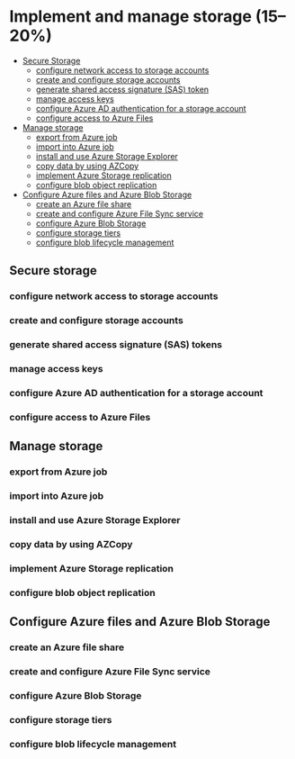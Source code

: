 # Implement and manage storage (15–20%)

<!-- TOC depthfrom:2 depthto:3 -->

- [Secure Storage](#secure-storage)
    - [configure network access to storage accounts](#configure-network-access-storage-accounts)
    - [create and configure storage accounts](#create-and-configure-storage-accounts)
    - [generate shared access signature (SAS) token](#generate-shared-access-signature-(sas)-tokens)
    - [manage access keys](#manage-access-keys)
    - [configure Azure AD authentication for a storage account](#configure-azure-ad-authentication-for-a-storage-account)
    - [configure access to Azure Files](#configure-access-to-azure-files)
- [Manage storage](#manage-storage)
    - [export from Azure job](#export-from-azure-job)
    - [import into Azure job](#import-into-azure-job)
    - [install and use Azure Storage Explorer](#install-and-use-azure-storage-explorer)
    - [copy data by using AZCopy](#copy-data-by-using-AZCopy)
    - [implement Azure Storage replication](#implement-azure-storage-replication)
    - [configure blob object replication](#configure-blob-object-replication)
- [Configure Azure files and Azure Blob Storage](#configure-azure-files-and-azure-blob-storage)
    - [create an Azure file share](#create-an-azure-file-share)
    - [create and configure Azure File Sync service](#create-and-configure-azure-file-sync-service)
    - [configure Azure Blob Storage](#configure-azure-blob-storage)
    - [configure storage tiers](#configure-storage-tiers)
    - [configure blob lifecycle management](#configure-blob-lifecycle-management)

<!-- /TOC -->

## Secure storage
### configure network access to storage accounts
### create and configure storage accounts
### generate shared access signature (SAS) tokens
### manage access keys
### configure Azure AD authentication for a storage account
### configure access to Azure Files
## Manage storage
### export from Azure job
### import into Azure job
### install and use Azure Storage Explorer
### copy data by using AZCopy
### implement Azure Storage replication
### configure blob object replication
## Configure Azure files and Azure Blob Storage
### create an Azure file share
### create and configure Azure File Sync service
### configure Azure Blob Storage
### configure storage tiers
### configure blob lifecycle management